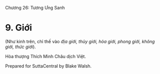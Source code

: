  

Chương 26: Tương Ưng Sanh

# 9\. Giới

(Như kinh trên, chỉ thế vào _địa giới, thủy giới, hỏa giới, phong giới, không giới, thức giới_).

Hòa thượng Thích Minh Châu dịch Việt.

Prepared for SuttaCentral by Blake Walsh.